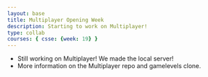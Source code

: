 ```yaml
---
layout: base
title: Multiplayer Opening Week
description: Starting to work on Multiplayer!
type: collab
courses: { csse: {week: 19} }
---
```


- Still working on Multiplayer! We made the local server!
- More information on the Multiplayer repo and gamelevels clone.